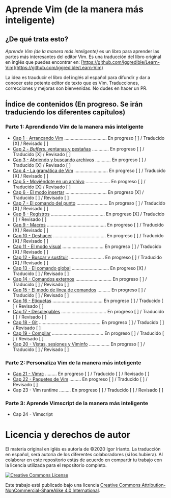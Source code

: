 # Aprende Vim (de la manera más inteligente)

## ¿De qué trata esto?
*Aprende Vim (de la manera más inteligente)* es un libro para aprender las partes más interesantes del editor Vim. Es una traducción del libro original en inglés que puedes encontrar en: [https://github.com/iggredible/Learn-Vim](https://github.com/iggredible/Learn-Vim)

La idea es trauducir el libro del inglés al español para difundir y dar a conocer este potente editor de texto que es Vim. Traducciones, correcciones y mejoras son bienvenidas. No dudes en hacer un PR.

## Índice de contenidos (En progreso. Se irán traduciendo los diferentes capítulos)

### Parte 1: Aprendiendo Vim de la manera más inteligente

- [Cap 1  - Arrancando Vim](./01_starting_vim.md) ................................. En progreso [ ]  / Traducido [X] / Revisado [ ]
- [Cap 2  - *Buffers*, ventanas y pestañas](./ch02_buffers_windows_tabs.md) ............. En progreso [ ]  / Traducido [X] / Revisado [ ]
- [Cap 3  - Abriendo y buscando archivos](./ch03_opening_and_searching_files.md) ............ En progreso [ ]  / Traducido [X] / Revisado [ ]
- [Cap 4  - La gramática de Vim](./ch04_vim_grammar.md) .......................... En progreso [ ] / Traducido [X] / Revisado [ ]
- [Cap 5  - Moviéndote en un archivo](./ch05_moving_in_file.md) ................... En progreso [ ] / Traducido [X] / Revisado [ ]
- [Cap 6  - El modo insertar](./ch06_insert_mode.md) ................................ En progreso [X] / Traducido [ ] / Revisado [ ]
- [Cap 7  - El comando del punto](./ch07_the_dot_command.md) ........................ En progreso [ ] / Traducido [X] / Revisado [ ]
- [Cap 8  - Registros](./ch08_registers.md) .......................................... En progreso [X] / Traducido [ ] / Revisado [ ]
- [Cap 9  - Macros](./ch09_macros.md) .............................................. En progreso [ ] / Traducido [X] / Revisado [ ]
- [Cap 10 - Deshacer](./ch10_undo.md) ......................................... En progreso [ ] / Traducido [X] / Revisado [ ]
- [Cap 11 - El modo visual](./ch11_visual_mode.md) ................................ En progreso [ ] / Traducido [X] / Revisado [ ]
- [Cap 12 - Buscar y sustituir](./ch12_search_and_substitute.md) ........................... En progreso [ ] / Traducido [X] / Revisado [ ]
- [Cap 13 - El comando global](./ch13_the_global_command.md) ............................. En progreso [X] / Traducido [ ] / Revisado [ ]
- [Cap 14 - Comandos externos](./ch14_external_commands.md) ............................ En progreso [ ] / Traducido [ ] / Revisado [ ]
- [Cap 15 - El modo de línea de comandos](./ch15_command-line_mode.md) .......... En progreso [ ] / Traducido [ ] / Revisado [ ]
- [Cap 16 - Etiquetas](./ch16_tags.md) ....................................... En progreso [ ] / Traducido [ ] / Revisado [ ]
- [Cap 17 - Desplegables](./ch17_fold.md) ................................... En progreso [ ] / Traducido [ ] / Revisado [ ]
- [Cap 18 - Git](./ch18_git.md) ................................................ En progreso [ ] / Traducido [ ] / Revisado [ ]
- [Cap 19 - Compilar](./ch19_compile.md) ........................................ En progreso [ ] / Traducido [ ] / Revisado [ ]
- [Cap 20 - Vistas, sesiones y Viminfo](./ch20_views_sessions_viminfo.md) ................ En progreso [ ] / Traducido [ ] / Revisado [ ] 

### Parte 2: Personaliza Vim de la manera más inteligente

- [Cap 21 - Vimrc](./ch21_vimrc.md) ......... En progreso [ ] / Traducido [ ] / Revisado [ ] 
- [Cap 22 - Paquetes de Vim](./ch22_vim_packages.md)  ......... En progreso [ ] / Traducido [ ] / Revisado [ ]                           
- Cap 23 - Vim runtime  ......... En progreso [ ] / Traducido [ ] / Revisado [ ] 

### Parte 3: Aprende Vimscript de la manera más inteligente

- Cap 24 - Vimscript


# Licencia y derechos de autor
El materia original en iglés es autoría de ©2020 Igor Irianto. La traducción en español, será autoría de los diferentes colaboradores (si los hubiera). Al colaborar en este repositorio estás de acuerdo en compartir tu trabajo con la licencia utilizada para el repositorio completo.

<a rel="license" href="http://creativecommons.org/licenses/by-nc-sa/4.0/"><img alt="Creative Commons License" style="border-width:0" src="https://licensebuttons.net/l/by-nc-sa/4.0/88x31.png" /></a><br />

Este trabajo está publicado bajo una licencia <a rel="license" href="http://creativecommons.org/licenses/by-nc-sa/4.0/">Creative Commons Attribution-NonCommercial-ShareAlike 4.0 International</a>.


